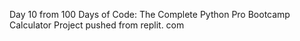 Day 10 from 100 Days of Code: The Complete Python Pro Bootcamp
Calculator Project pushed from replit. com
